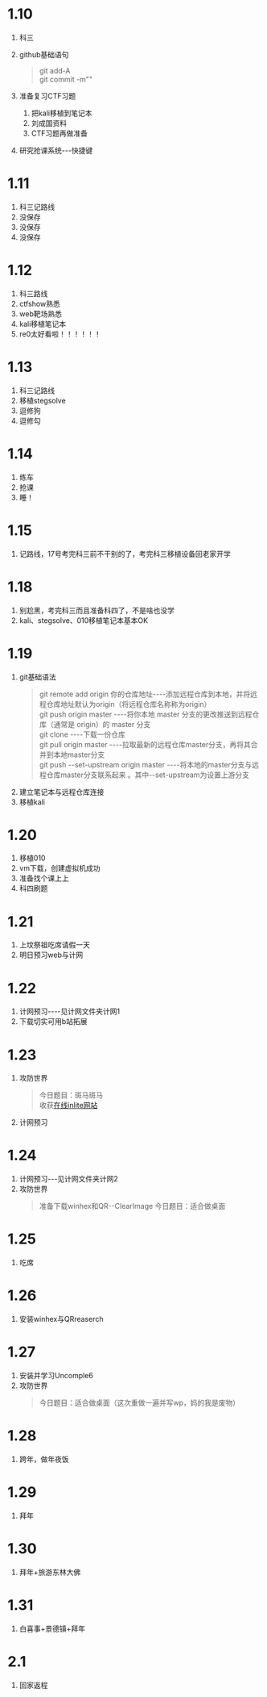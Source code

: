 # 1.10

1. 科三  

2. github基础语句  
    > git add-A  
    > git commit -m""  
   
3. 准备复习CTF习题
    1. 把kali移植到笔记本
    2. 刘成国资料
    3. CTF习题再做准备
4. 研究抢课系统---快捷键  


# 1.11

1. 科三记路线
2. 没保存
3. 没保存
4. 没保存

# 1.12

1. 科三路线
2. ctfshow熟悉
3. web靶场熟悉
4. kali移植笔记本
5. re0太好看啦！！！！！！  

# 1.13

1. 科三记路线
2. 移植stegsolve
3. 逗修狗
4. 逗修勾

# 1.14

1. 练车
2. 抢课
3. 睡！

# 1.15

1. 记路线，17号考完科三前不干别的了，考完科三移植设备回老家开学  

# 1.18

1. 别尬黑，考完科三而且准备科四了，不是啥也没学
2. kali、stegsolve、010移植笔记本基本OK  
   
# 1.19

1. git基础语法
    > git remote add origin 你的仓库地址----添加远程仓库到本地，并将远程仓库地址默认为origin（将远程仓库名称称为origin）  
    > git push origin master ----将你本地 master 分支的更改推送到远程仓库（通常是 origin）的 master 分支  
    > git clone ----下载一份仓库  
    > git pull origin master ----拉取最新的远程仓库master分支，再将其合并到本地master分支  
    > git push --set-upstream origin master ----将本地的master分支与远程仓库master分支联系起来 。其中--set-upstream为设置上游分支
2. 建立笔记本与远程仓库连接
3. 移植kali  

# 1.20

1. 移植010  
2. vm下载，创建虚拟机成功
3. 准备找个课上上
4. 科四刷题  

# 1.21

1. 上坟祭祖吃席请假一天
2. 明日预习web与计网

# 1.22

1. 计网预习----见计网文件夹计网1
2. 下载切实可用b站拓展  

# 1.23  

1. 攻防世界  
    > 今日题目：斑马斑马  
    > 收获[在线inlite网站](https://online-barcode-reader.inliteresearch.com/)  
2. 计网预习
   
# 1.24

1. 计网预习---见计网文件夹计网2
2. 攻防世界
    > 准备下载winhex和QR--ClearImage
    > 今日题目：适合做桌面  

# 1.25

1. 吃席

# 1.26

1. 安装winhex与QRreaserch


# 1.27

1. 安装并学习Uncomple6
2. 攻防世界
    > 今日题目：适合做桌面（这次重做一遍并写wp，妈的我是废物）


# 1.28

1. 跨年，做年夜饭


# 1.29

1. 拜年


# 1.30

1. 拜年+旅游东林大佛


# 1.31

1.  白喜事+景德镇+拜年


# 2.1
1. 回家返程